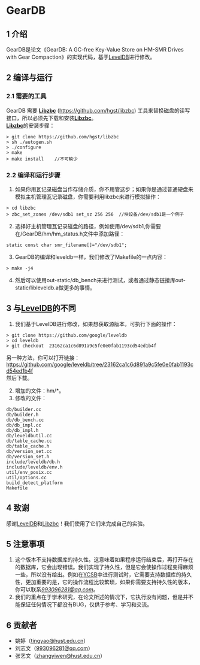 # GearDB
## 1 介绍
GearDB是论文《GearDB: A GC-free Key-Value Store on HM-SMR Drives with Gear Compaction》的实现代码，基于[LevelDB](https://github.com/google/leveldb)进行修改。


## 2 编译与运行
### 2.1 需要的工具
GearDB 需要 [**Libzbc**](https://github.com/hgst/libzbc) (<https://github.com/hgst/libzbc>) 工具来替换磁盘的读写接口，所以必须先下载和安装[**Libzbc**](https://github.com/hgst/libzbc)。  
[**Libzbc**](https://github.com/hgst/libzbc)的安装步骤：
```
> git clone https://github.com/hgst/libzbc  
> sh ./autogen.sh
> ./configure
> make
> make install    //不可缺少
```

### 2.2 编译和运行步骤
1. 如果你用瓦记录磁盘当作存储介质，你不用管这步；如果你是通过普通硬盘来模拟主机管理瓦记录磁盘，你需要利用libzbc来进行模拟操作：  
```
> cd libzbc
> zbc_set_zones /dev/sdb1 set_sz 256 256  //块设备/dev/sdb1是一个例子
```
2. 选择好主机管理瓦记录磁盘的路径，例如使用/dev/sdb1,你需要在/GearDB/hm/hm_status.h文件中添加路径：
```
static const char smr_filename[]="/dev/sdb1";
```
3. GearDB的编译和leveldb一样，我们修改了Makefile的一点内容：
```
> make -j4
```
4. 然后可以使用out-static/db_bench来进行测试，或者通过静态链接库out-static/libleveldb.a做更多的事情。

## 3 与[LevelDB](https://github.com/google/leveldb)的不同
1. 我们基于LevelDB进行修改，如果想获取源版本，可执行下面的操作：
```
> git clone https://github.com/google/leveldb
> cd leveldb
> git checkout  23162ca1c6d891a9c5fe0e0fab1193cd54ed1b4f
```
另一种方法，你可以打开链接：<https://github.com/google/leveldb/tree/23162ca1c6d891a9c5fe0e0fab1193cd54ed1b4f>  
然后下载。 

2. 增加的文件：hm/*。
3. 修改的文件：  
```
db/builder.cc
db/builder.h
db/db_bench.cc
db/db_impl.cc
db/db_impl.h
db/leveldbutil.cc
db/table_cache.cc
db/table_cache.h
db/version_set.cc
db/version_set.h
include/leveldb/db.h
include/leveldb/env.h
util/env_posix.cc
util/options.cc
build_detect_platform
Makefile
```
## 4 致谢
感谢[LevelDB](https://github.com/google/leveldb)和[Libzbc](https://github.com/hgst/libzbc)！我们使用了它们来完成自己的实验。
## 5 注意事项
1. 这个版本不支持数据库的持久性。这意味着如果程序运行结束后，再打开存在的数据库，它会出现错误。我们实现了持久性，但是它会使操作过程变得麻烦一些，所以没有给出。例如在[YCSB](https://github.com/brianfrankcooper/YCSB.git)中进行测试时，它需要支持数据库的持久性，更加重要的是，它的操作流程比较繁琐，如果你需要支持持久性的版本，你可以联系*993096281@qq.com*。
2. 我们的重点在于学术研究，在论文所述的情况下，它执行没有问题，但是并不能保证任何情况下都没有BUG，仅供于参考、学习和交流。
## 6 贡献者
- 姚婷（tingyao@hust.edu.cn）
- 刘志文（993096281@qq.com）
- 张艺文（zhangyiwen@hust.edu.cn）